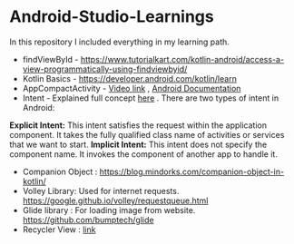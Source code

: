 # Android-Studio-Learnings
In this repository I included everything in my learning path.

* findViewById - https://www.tutorialkart.com/kotlin-android/access-a-view-programmatically-using-findviewbyid/
* Kotlin Basics - https://developer.android.com/kotlin/learn
* AppCompactActivity - [Video link](https://www.google.com/search?q=appcompactactivity+in+kotlin+in+android+studio&oq=AppCompactactivity+in+kotlin+in+&aqs=chrome.2.69i57j33i10i160l4.23063j0j7&sourceid=chrome&ie=UTF-8#fpstate=ive&vld=cid:ef17f392,vid:AKZdB-TerNI) , [Android Documentation](https://developer.android.com/reference/androidx/appcompat/app/AppCompatActivity)
* Intent - Explained full concept [here](https://www.javatpoint.com/kotlin-android-explicit-intent) . There are two types of intent in Android:

**Explicit Intent:** This intent satisfies the request within the application component. It takes the fully qualified class name of activities or services that we want to start.
**Implicit Intent:** This intent does not specify the component name. It invokes the component of another app to handle it.

* Companion Object : https://blog.mindorks.com/companion-object-in-kotlin/
* Volley Library: Used for internet requests. https://google.github.io/volley/requestqueue.html
* Glide library : For loading image from website. https://github.com/bumptech/glide
* Recycler View : [link](https://developer.android.com/develop/ui/views/layout/recyclerview?gclid=CjwKCAiAhKycBhAQEiwAgf19evfoWuv_kHA-6UXPGWTEXMReNNdRfVewiW5ctg4DCuBzk6nxQ60H8BoC8ZoQAvD_BwE&gclsrc=aw.ds)

